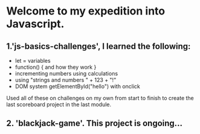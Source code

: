 # Welcome to my expedition into Javascript.

## 1.'js-basics-challenges', I learned the following:
- let = variables
- function() { and how they work } 
- incrementing numbers using calculations
- using "strings and numbers " + 123 + "!"
- DOM system getElementById("hello") with onclick

Used all of these on challenges on my own from start to finish to create the last scoreboard project in the last module.

## 2. 'blackjack-game'. This project is ongoing...